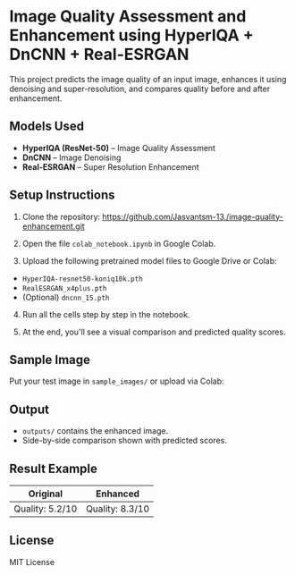 # Image Quality Assessment and Enhancement using HyperIQA + DnCNN + Real-ESRGAN

This project predicts the image quality of an input image, enhances it using denoising and super-resolution, and compares quality before and after enhancement.

## Models Used

- **HyperIQA (ResNet-50)** – Image Quality Assessment
- **DnCNN** – Image Denoising
- **Real-ESRGAN** – Super Resolution Enhancement

## Setup Instructions

1. Clone the repository:
   https://github.com/Jasvantsm-13./image-quality-enhancement.git
3. Open the file `colab_notebook.ipynb` in Google Colab.

4. Upload the following pretrained model files to Google Drive or Colab:
- `HyperIQA-resnet50-koniq10k.pth`
- `RealESRGAN_x4plus.pth`
- (Optional) `dncnn_15.pth`

4. Run all the cells step by step in the notebook.

5. At the end, you'll see a visual comparison and predicted quality scores.

## Sample Image

Put your test image in `sample_images/` or upload via Colab:
## Output

- `outputs/` contains the enhanced image.
- Side-by-side comparison shown with predicted scores.

## Result Example

| Original | Enhanced |
|----------|----------|
| Quality: 5.2/10 | Quality: 8.3/10 |

## License

MIT License
